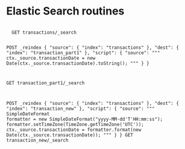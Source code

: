 # Elastic Search routines
<code>
  GET transactions/_search

POST _reindex
{
  "source": {
    "index": "transactions"
  },
  "dest": {
    "index": "transaction_part1"
  },
  "script": {
    "source": """
      ctx._source.transactionDate = new Date(ctx._source.transactionDate).toString();
    """
  }
}

GET transaction_part1/_search

POST _reindex
{
  "source": {
    "index": "transactions"
  },
  "dest": {
    "index": "transaction_new"
  },
  "script": {
    "source": """
      SimpleDateFormat formatter = new SimpleDateFormat("yyyy-MM-dd'T'HH:mm:ss");
      formatter.setTimeZone(TimeZone.getTimeZone('UTC'));
      ctx._source.transactionDate = formatter.format(new Date(ctx._source.transactionDate));
    """
  }
}
GET transaction_new/_search
</code>
